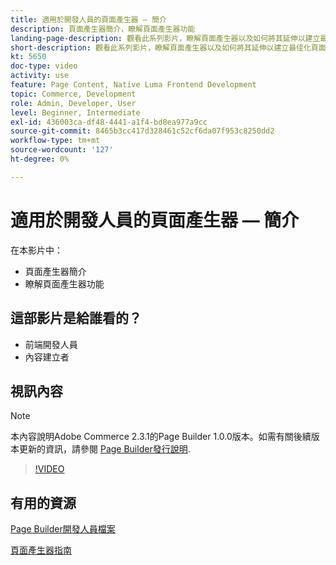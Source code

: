 ```yaml
---
title: 適用於開發人員的頁面產生器 — 簡介
description: 頁面產生器簡介，瞭解頁面產生器功能
landing-page-description: 觀看此系列影片，瞭解頁面產生器以及如何將其延伸以建立最佳化頁面 [!DNL Commerce] 店面體驗。
short-description: 觀看此系列影片，瞭解頁面產生器以及如何將其延伸以建立最佳化頁面 [!DNL Commerce] 店面體驗。
kt: 5650
doc-type: video
activity: use
feature: Page Content, Native Luma Frontend Development
topic: Commerce, Development
role: Admin, Developer, User
level: Beginner, Intermediate
exl-id: 436003ca-df48-4441-a1f4-bd8ea977a9cc
source-git-commit: 8465b3cc417d328461c52cf6da07f953c8250dd2
workflow-type: tm+mt
source-wordcount: '127'
ht-degree: 0%

---
```


# 適用於開發人員的頁面產生器 — 簡介

在本影片中：

- 頁面產生器簡介
- 瞭解頁面產生器功能

## 這部影片是給誰看的？

- 前端開發人員
- 內容建立者

## 視訊內容

>[!NOTE]
>
>本內容說明Adobe Commerce 2.3.1的Page Builder 1.0.0版本。如需有關後續版本更新的資訊，請參閱 [Page Builder發行說明](https://experienceleague.adobe.com/docs/commerce-admin/page-builder/release-notes.html).

>[!VIDEO](https://video.tv.adobe.com/v/35709?quality=12&learn=on)

## 有用的資源

[Page Builder開發人員檔案](https://developer.adobe.com/commerce/frontend-core/page-builder/)

[頁面產生器指南](https://experienceleague.adobe.com/docs/commerce-admin/page-builder/introduction.html)
